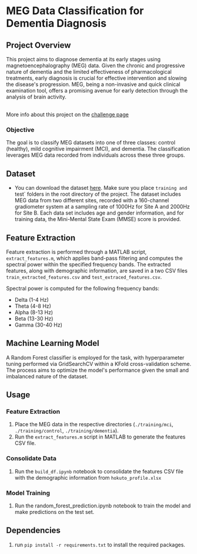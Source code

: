 # MEG Data Classification for Dementia Diagnosis

## Project Overview

This project aims to diagnose dementia at its early stages using magnetoencephalography (MEG) data. Given the chronic and progressive nature of dementia and the limited effectiveness of pharmacological treatments, early diagnosis is crucial for effective intervention and slowing the disease's progression. MEG, being a non-invasive and quick clinical examination tool, offers a promising avenue for early detection through the analysis of brain activity.

<br>More info about this project on the [challenge page](https://biomag2020.org/awards/data-analysis-competitions/)

### Objective

The goal is to classify MEG datasets into one of three classes: control (healthy), mild cognitive impairment (MCI), and dementia. The classification leverages MEG data recorded from individuals across these three groups.

## Dataset

- You can download the dataset [here](https://app.box.com/s/x8bbn3267hr5kl70bv8vvemdc8s0x0og). Make sure you place `training and `test` folders in the root directory of the project.
  The dataset includes MEG data from two different sites, recorded with a 160-channel gradiometer system at a sampling rate of 1000Hz for Site A and 2000Hz for Site B. Each data set includes age and gender information, and for training data, the Mini-Mental State Exam (MMSE) score is provided.

## Feature Extraction

Feature extraction is performed through a MATLAB script, `extract_features.m`, which applies band-pass filtering and computes the spectral power within the specified frequency bands. The extracted features, along with demographic information, are saved in a two CSV files `train_extracted_features.csv` and `test_extraced_features.csv`.

Spectral power is computed for the following frequency bands:

- Delta (1-4 Hz)
- Theta (4-8 Hz)
- Alpha (8-13 Hz)
- Beta (13-30 Hz)
- Gamma (30-40 Hz)

## Machine Learning Model

A Random Forest classifier is employed for the task, with hyperparameter tuning performed via GridSearchCV within a KFold cross-validation scheme. The process aims to optimize the model's performance given the small and imbalanced nature of the dataset.

## Usage

### Feature Extraction

1. Place the MEG data in the respective directories (`./training/mci`, `./training/control`, `./training/dementia`).
2. Run the `extract_features.m` script in MATLAB to generate the features CSV file.

### Consolidate Data

1. Run the `build_df.ipynb` notebook to consolidate the features CSV file with the demographic information from `hokuto_profile.xlsx`

### Model Training

1. Run the random_forest_prediction.ipynb notebook to train the model and make predictions on the test set.

## Dependencies

1. run `pip install -r requirements.txt` to install the required packages.
